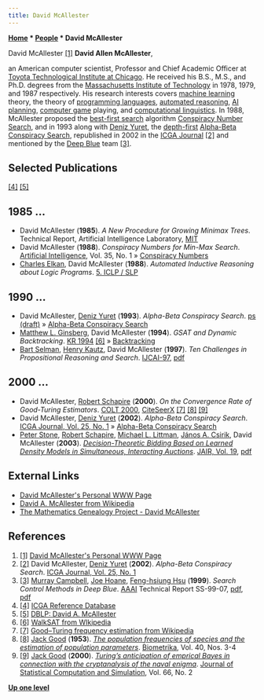 ```yaml
---
title: David McAllester
---
```

**[Home](Home "Home") * [People](People "People") * David McAllester**

[](https://ttic.uchicago.edu/~dmcallester/) David McAllester <a id="cite-note-1" href="#cite-ref-1">[1]</a>
**David Allen McAllester**,

an American computer scientist, Professor and Chief Academic Officer at [Toyota Technological Institute at Chicago](https://en.wikipedia.org/wiki/Toyota_Technological_Institute_at_Chicago). He received his B.S., M.S., and Ph.D. degrees from the [Massachusetts Institute of Technology](Massachusetts_Institute_of_Technology "Massachusetts Institute of Technology") in 1978, 1979, and 1987 respectively. His research interests covers [machine learning](Learning "Learning") theory, the theory of [programming languages](Languages "Languages"), [automated reasoning](https://en.wikipedia.org/wiki/Automated_reasoning), [AI](Artificial_Intelligence "Artificial Intelligence") [planning](Planning "Planning"), [computer game](Games "Games") playing, and [computational linguistics](https://en.wikipedia.org/wiki/Computational_linguistics). In 1988, McAllester proposed the [best-first search](Best-First "Best-First") algorithm [Conspiracy Number Search](Conspiracy_Number_Search "Conspiracy Number Search"), and in 1993 along with [Deniz Yuret](Deniz_Yuret "Deniz Yuret"), the [depth-first](Depth-First "Depth-First") [Alpha-Beta Conspiracy Search](index.php?title=Alpha-Beta_Conspiracy_Search&action=edit&redlink=1 "Alpha-Beta Conspiracy Search (page does not exist)"), republished in 2002 in the [ICGA Journal](ICGA_Journal#25_1 "ICGA Journal") <a id="cite-note-2" href="#cite-ref-2">[2]</a> and mentioned by the [Deep Blue](Deep_Blue "Deep Blue") team <a id="cite-note-3" href="#cite-ref-3">[3]</a>.

## Selected Publications

<a id="cite-note-4" href="#cite-ref-4">[4]</a> <a id="cite-note-5" href="#cite-ref-5">[5]</a>

## 1985 ...

- David McAllester (**1985**). *A New Procedure for Growing Minimax Trees*. Technical Report, Artificial Intelligence Laboratory, [MIT](Massachusetts_Institute_of_Technology "Massachusetts Institute of Technology")
- David McAllester (**1988**). *Conspiracy Numbers for Min-Max Search*. [Artificial Intelligence](https://en.wikipedia.org/wiki/Artificial_Intelligence_%28journal%29), Vol. 35, No. 1 » [Conspiracy Numbers](Conspiracy_Numbers "Conspiracy Numbers")
- [Charles Elkan](Charles_Elkan "Charles Elkan"), David McAllester (**1988**). *Automated Inductive Reasoning about Logic Programs*. [5. ICLP / SLP](http://www.informatik.uni-trier.de/~ley/db/conf/iclp/iclp88.html#ElkanM88)

## 1990 ...

- David McAllester, [Deniz Yuret](Deniz_Yuret "Deniz Yuret") (**1993**). *Alpha-Beta Conspiracy Search*. [ps (draft)](https://ttic.uchicago.edu/~dmcallester/abc.ps) » [Alpha-Beta Conspiracy Search](index.php?title=Alpha-Beta_Conspiracy_Search&action=edit&redlink=1 "Alpha-Beta Conspiracy Search (page does not exist)")
- [Matthew L. Ginsberg](Matthew_L._Ginsberg "Matthew L. Ginsberg"), David McAllester (**1994**). *GSAT and Dynamic Backtracking*. [KR 1994](http://www.informatik.uni-trier.de/~ley/db/conf/kr/kr94.html#GinsbergM94) <a id="cite-note-6" href="#cite-ref-6">[6]</a> » [Backtracking](Backtracking "Backtracking")
- [Bart Selman](Bart_Selman "Bart Selman"), [Henry Kautz](https://en.wikipedia.org/wiki/Henry_Kautz), David McAllester (**1997**). *Ten Challenges in Propositional Reasoning and Search*. [IJCAI-97](Conferences#IJCAI1997 "Conferences"), [pdf](http://ijcai.org/Past%20Proceedings/IJCAI-97-VOL1/PDF/009.pdf)

## 2000 ...

- David McAllester, [Robert Schapire](Robert_Schapire "Robert Schapire") (**2000**). *On the Convergence Rate of Good-Turing Estimators*. [COLT 2000](http://dblp.uni-trier.de/db/conf/colt/colt2000.html#McAllesterS00), [CiteSeerX](http://citeseerx.ist.psu.edu/viewdoc/summary?doi=10.1.1.41.340) <a id="cite-note-7" href="#cite-ref-7">[7]</a> <a id="cite-note-8" href="#cite-ref-8">[8]</a> <a id="cite-note-9" href="#cite-ref-9">[9]</a>
- David McAllester, [Deniz Yuret](Deniz_Yuret "Deniz Yuret") (**2002**). *Alpha-Beta Conspiracy Search*. [ICGA Journal, Vol. 25, No. 1](ICGA_Journal#25_1 "ICGA Journal") » [Alpha-Beta Conspiracy Search](index.php?title=Alpha-Beta_Conspiracy_Search&action=edit&redlink=1 "Alpha-Beta Conspiracy Search (page does not exist)")
- [Peter Stone](index.php?title=Peter_Stone&action=edit&redlink=1 "Peter Stone (page does not exist)"), [Robert Schapire](Robert_Schapire "Robert Schapire"), [Michael L. Littman](Michael_L._Littman "Michael L. Littman"), [János A. Csirik](Mathematician#JACsirik "Mathematician"), David McAllester (**2003**). *[Decision-Theoretic Bidding Based on Learned Density Models in Simultaneous, Interacting Auctions](http://www.jair.org/papers/paper1200.html)*. [JAIR, Vol. 19](http://www.jair.org/vol/vol19.html), [pdf](https://www.jair.org/media/1200/live-1200-2212-jair.pdf)

## External Links

- [David McAllester's Personal WWW Page](https://ttic.uchicago.edu/~dmcallester/)
- [David A. McAllester from Wikipedia](https://en.wikipedia.org/wiki/David_A._McAllester)
- [The Mathematics Genealogy Project - David McAllester](https://www.genealogy.math.ndsu.nodak.edu/id.php?id=80263)

## References

1. <a id="cite-ref-1" href="#cite-note-1">[1]</a> [David McAllester's Personal WWW Page](https://ttic.uchicago.edu/~dmcallester/)
1. <a id="cite-ref-2" href="#cite-note-2">[2]</a> David McAllester, [Deniz Yuret](Deniz_Yuret "Deniz Yuret") (**2002**). *Alpha-Beta Conspiracy Search*. [ICGA Journal, Vol. 25, No. 1](ICGA_Journal#25_1 "ICGA Journal")
1. <a id="cite-ref-3" href="#cite-note-3">[3]</a> [Murray Campbell](Murray_Campbell "Murray Campbell"), [Joe Hoane](Joe_Hoane "Joe Hoane"), [Feng-hsiung Hsu](Feng-hsiung_Hsu "Feng-hsiung Hsu") (**1999**). *Search Control Methods in Deep Blue*. [AAAI](AAAI "AAAI") Technical Report SS-99-07, [pdf](https://pdfs.semanticscholar.org/211d/7268093b4dfce8201e8da321201c6cd349ef.pdf), [pdf](https://web.archive.org/web/20160914070926/http://aaaipress.org/Papers/Symposia/Spring/1999/SS-99-07/SS99-07-004.pdf)
1. <a id="cite-ref-4" href="#cite-note-4">[4]</a> [ICGA Reference Database](ICGA_Journal#RefDB "ICGA Journal")
1. <a id="cite-ref-5" href="#cite-note-5">[5]</a> [DBLP: David A. McAllester](http://dblp.uni-trier.de/pers/hd/m/McAllester:David_A=)
1. <a id="cite-ref-6" href="#cite-note-6">[6]</a> [WalkSAT from WIkipedia](https://en.wikipedia.org/wiki/WalkSAT)
1. <a id="cite-ref-7" href="#cite-note-7">[7]</a> [Good–Turing frequency estimation from Wikipedia](https://en.wikipedia.org/wiki/Good%E2%80%93Turing_frequency_estimation)
1. <a id="cite-ref-8" href="#cite-note-8">[8]</a> [Jack Good](Jack_Good "Jack Good") (**1953**). *[The population frequencies of species and the estimation of population parameters](http://biomet.oxfordjournals.org/content/40/3-4/237)*. [Biometrika](https://en.wikipedia.org/wiki/Biometrika), Vol. 40, Nos. 3-4
1. <a id="cite-ref-9" href="#cite-note-9">[9]</a> [Jack Good](Jack_Good "Jack Good") (**2000**). *[Turing’s anticipation of emprical Bayes in connection with the cryptanalysis of the naval enigma](http://www.tandfonline.com/doi/abs/10.1080/00949650008812016)*. [Journal of Statistical Computation and Simulation](https://en.wikipedia.org/wiki/Journal_of_Statistical_Computation_and_Simulation), Vol. 66, No. 2

**[Up one level](People "People")**

